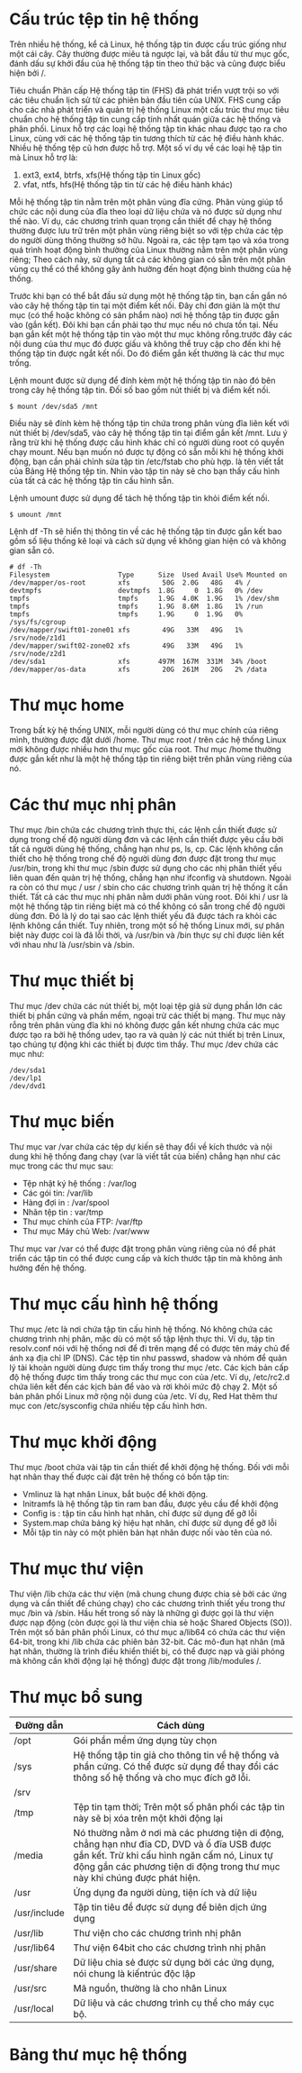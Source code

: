 # Cấu trúc tệp tin hệ thống

Trên nhiều hệ thống, kể cả Linux, hệ thống tập tin được cấu trúc giống như một cái cây. Cây thường được miêu tả ngược lại, và bắt đầu từ thư mục gốc, đánh dấu sự khởi đầu của hệ thống tập tin theo thứ bậc và cũng được biểu hiện bởi /.

Tiêu chuẩn Phân cấp Hệ thống tập tin (FHS) đã phát triển vượt trội so với các tiêu chuẩn lịch sử từ các phiên bản đầu tiên của UNIX. FHS cung cấp cho các nhà phát triển và quản trị hệ thống Linux một cấu trúc thư mục tiêu chuẩn cho hệ thống tập tin cung cấp tính nhất quán giữa các hệ thống và phân phối. Linux hỗ trợ các loại hệ thống tập tin khác nhau được tạo ra cho Linux, cùng với các hệ thống tập tin tương thích từ các hệ điều hành khác. Nhiều hệ thống tệp cũ hơn được hỗ trợ. Một số ví dụ về các loại hệ tập tin mà Linux hỗ trợ là:

1. ext3, ext4, btrfs, xfs(Hệ thống tập tin Linux gốc)
2. vfat, ntfs, hfs(Hệ thống tập tin từ các hệ điều hành khác)

Mỗi hệ thống tập tin nằm trên một phân vùng đĩa cứng. Phân vùng giúp tổ chức các nội dung của đĩa theo loại dữ liệu chứa và nó được sử dụng như thế nào. Ví dụ, các chương trình quan trọng cần thiết để chạy hệ thống thường được lưu trữ trên một phân vùng riêng biệt so với tệp chứa các tệp do người dùng thông thường sở hữu. Ngoài ra, các tệp tạm tạo và xóa trong quá trình hoạt động bình thường của Linux thường nằm trên một phân vùng riêng; Theo cách này, sử dụng tất cả các không gian có sẵn trên một phân vùng cụ thể có thể không gây ảnh hưởng đến hoạt động bình thường của hệ thống.

Trước khi bạn có thể bắt đầu sử dụng một hệ thống tập tin, bạn cần gắn nó vào cây hệ thống tập tin tại một điểm kết nối. Đây chỉ đơn giản là một thư mục (có thể hoặc không có sản phẩm nào) nơi hệ thống tập tin được gắn vào (gắn kết). Đôi khi bạn cần phải tạo thư mục nếu nó chưa tồn tại. Nếu bạn gắn kết một hệ thống tập tin vào một thư mục không rỗng.trước đây các nội dung của thư mục đó được giấu và không thể truy cập cho đến khi hệ thống tập tin được ngắt kết nối. Do đó điểm gắn kết thường là các thư mục trống.

Lệnh mount được sử dụng để đính kèm một hệ thống tập tin nào đó bên trong cây hệ thống tập tin. Đối số bao gồm nút thiết bị và điểm kết nối.

```
$ mount /dev/sda5 /mnt
```

Điều này sẽ đính kèm hệ thống tập tin chứa trong phân vùng đĩa liên kết với nút thiết bị /dev/sda5, vào cây hệ thống tập tin tại điểm gắn kết /mnt. Lưu ý rằng trừ khi hệ thống được cấu hình khác chỉ có người dùng root có quyền chạy mount. Nếu bạn muốn nó được tự động có sẵn mỗi khi hệ thống khởi động, bạn cần phải chỉnh sửa tập tin /etc/fstab cho phù hợp. là tên viết tắt của Bảng Hệ thống tệp tin. Nhìn vào tập tin này sẽ cho bạn thấy cấu hình của tất cả các hệ thống tập tin cấu hình sẵn.

Lệnh umount được sử dụng để tách hệ thống tập tin khỏi điểm kết nối.

```
$ umount /mnt
```

Lệnh df -Th sẽ hiển thị thông tin về các hệ thống tập tin được gắn kết bao gồm số liệu thống kê loại và cách sử dụng về không gian hiện có và không gian sẵn có.

```
# df -Th
Filesystem                 Type      Size  Used Avail Use% Mounted on
/dev/mapper/os-root        xfs        50G  2.0G   48G   4% /
devtmpfs                   devtmpfs  1.8G     0  1.8G   0% /dev
tmpfs                      tmpfs     1.9G  4.0K  1.9G   1% /dev/shm
tmpfs                      tmpfs     1.9G  8.6M  1.8G   1% /run
tmpfs                      tmpfs     1.9G     0  1.9G   0% /sys/fs/cgroup
/dev/mapper/swift01-zone01 xfs        49G   33M   49G   1% /srv/node/z1d1
/dev/mapper/swift02-zone02 xfs        49G   33M   49G   1% /srv/node/z2d1
/dev/sda1                  xfs       497M  167M  331M  34% /boot
/dev/mapper/os-data        xfs        20G  261M   20G   2% /data
```

# Thư mục home

Trong bất kỳ hệ thống UNIX, mỗi người dùng có thư mục chính của riêng mình, thường được đặt dưới /home. Thư mục root / trên các hệ thống Linux mới không được nhiều hơn thư mục gốc của root. Thư mục /home thường được gắn kết như là một hệ thống tập tin riêng biệt trên phân vùng riêng của nó.

# Các thư mục nhị phân

Thư mục /bin chứa các chương trình thực thi, các lệnh cần thiết được sử dụng trong chế độ người dùng đơn và các lệnh cần thiết được yêu cầu bởi tất cả người dùng hệ thống, chẳng hạn như ps, ls, cp. Các lệnh không cần thiết cho hệ thống trong chế độ người dùng đơn được đặt trong thư mục /usr/bin, trong khi thư mục /sbin được sử dụng cho các nhị phân thiết yếu liên quan đến quản trị hệ thống, chẳng hạn như ifconfig và shutdown. Ngoài ra còn có thư mục / usr / sbin cho các chương trình quản trị hệ thống ít cần thiết. Tất cả các thư mục nhị phân nằm dưới phân vùng root. Đôi khi / usr là một hệ thống tập tin riêng biệt mà có thể không có sẵn trong chế độ người dùng đơn. Đó là lý do tại sao các lệnh thiết yếu đã được tách ra khỏi các lệnh không cần thiết. Tuy nhiên, trong một số hệ thống Linux mới, sự phân biệt này được coi là đã lỗi thời, và /usr/bin và /bin thực sự chỉ được liên kết với nhau như là /usr/sbin và /sbin.

# Thư mục thiết bị

Thư mục /dev chứa các nút thiết bị, một loại tệp giả sử dụng phần lớn các thiết bị phần cứng và phần mềm, ngoại trừ các thiết bị mạng. Thư mục này rỗng trên phân vùng đĩa khi nó không được gắn kết nhưng chứa các mục được tạo ra bởi hệ thống udev, tạo ra và quản lý các nút thiết bị trên Linux, tạo chúng tự động khi các thiết bị được tìm thấy. Thư mục /dev chứa các mục như:

```
/dev/sda1
/dev/lp1
/dev/dvd1
```

# Thư mục biến

Thư mục var /var chứa các tệp dự kiến ​​sẽ thay đổi về kích thước và nội dung khi hệ thống đang chạy (var là viết tắt của biến) chẳng hạn như các mục trong các thư mục sau:
<ul>
<li>Tệp nhật ký hệ thống
 : /var/log </li>
 <li>Các gói tin: /var/lib</li>
 <li>Hàng đợi in : /var/spool</li>
 <li>Nhãn tệp tin : var/tmp</li>
 <li>Thư mục chính của FTP: /var/ftp</li>
 <li>Thư mục Máy chủ Web: /var/www</li>
</ul>

Thư mục var /var có thể được đặt trong phân vùng riêng của nó để phát triển các tập tin có thể được cung cấp và kích thước tập tin mà không ảnh hưởng đến hệ thống.

# Thư mục cấu hình hệ thống

Thư mục /etc là nơi chứa tập tin cấu hình hệ thống. Nó không chứa các chương trình nhị phân, mặc dù có một số tập lệnh thực thi. Ví dụ, tập tin resolv.conf nói với hệ thống nơi để đi trên mạng để có được tên máy chủ để ánh xạ địa chỉ IP (DNS). Các tệp tin như passwd, shadow và nhóm để quản lý tài khoản người dùng được tìm thấy trong thư mục /etc. Các kịch bản cấp độ hệ thống được tìm thấy trong các thư mục con của /etc. Ví dụ, /etc/rc2.d chứa liên kết đến các kịch bản để vào và rời khỏi mức độ chạy 2. Một số bản phân phối Linux mở rộng nội dung của /etc. Ví dụ, Red Hat thêm thư mục con /etc/sysconfig chứa nhiều tệp cấu hình hơn.

# Thư mục khởi động

Thư mục /boot chứa vài tập tin cần thiết để khởi động hệ thống. Đối với mỗi hạt nhân thay thế được cài đặt trên hệ thống có bốn tập tin:

 - Vmlinuz là hạt nhân Linux, bắt buộc để khởi động.
 - Initramfs là hệ thống tập tin ram ban đầu, được yêu cầu để khởi động
- Config is :  tập tin cấu hình hạt nhân, chỉ được sử dụng để gỡ lỗi
- System.map chứa bảng ký hiệu hạt nhân, chỉ được sử dụng để gỡ lỗi
- Mỗi tập tin này có một phiên bản hạt nhân được nối vào tên của nó.

# Thư mục thư viện

Thư viện /lib chứa các thư viện (mã chung chung được chia sẻ bởi các ứng dụng và cần thiết để chúng chạy) cho các chương trình thiết yếu trong thư mục /bin và /sbin. Hầu hết trong số này là những gì được gọi là thư viện được nạp động (còn được gọi là thư viện chia sẻ hoặc Shared Objects (SO)). Trên một số bản phân phối Linux, có thư mục a/lib64 có chứa các thư viện 64-bit, trong khi /lib chứa các phiên bản 32-bit. Các mô-đun hạt nhân (mã hạt nhân, thường là trình điều khiển thiết bị, có thể được nạp và giải phóng mà không cần khởi động lại hệ thống) được đặt trong /lib/modules /.

# Thư mục bổ sung

| Đường dẫn | Cách dùng |
|------------|--------------|
|/opt |Gói phần mềm ứng dụng tùy chọn |
|/sys	 |Hệ thống tập tin giả cho thông tin về hệ thống và phần cứng. Có thể được sử dụng để thay đổi các thông số hệ thống và cho mục đích gỡ lỗi. |
|/srv | |
|/tmp |Tệp tin tạm thời; Trên một số phân phối các tập tin này sẽ bị xóa trên một khởi động lại |
|/media |Nó thường nằm ở nơi mà các phương tiện di động, chẳng hạn như đĩa CD, DVD và ổ đĩa USB được gắn kết. Trừ khi cấu hình ngăn cấm nó, Linux tự động gắn các phương tiện di động trong thư mục này khi chúng được phát hiện. |
|/usr |Ứng dụng đa người dùng, tiện ích và dữ liệu |
|/usr/include |Tập tin tiêu đề được sử dụng để biên dịch ứng dụng |
|/usr/lib |Thư viện cho các chương trình nhị phân |
|/usr/lib64 |Thư viện 64bit cho các chương trình nhị phân |
|/usr/share |Dữ liệu chia sẻ được sử dụng bởi các ứng dụng, nói chung là kiến ​​trúc độc lập |
|/usr/src |Mã nguồn, thường là cho nhân Linux|
|/usr/local |Dữ liệu và các chương trình cụ thể cho máy cục bộ. |

# Bảng thư mục hệ thống
